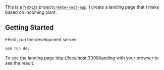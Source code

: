 This is a [Next.js](https://nextjs.org/) project[`create-next-app`](https://github.com/vercel/next.js/tree/canary/packages/create-next-app). I create a landing page that I make based on incoming plant. 

## Getting Started

FFirst, run the development server:

```bash
npm run dev
```

To see the landing page [http://localhost:3000/landing](http://localhost:3000/landing) with your browser to see the result.


